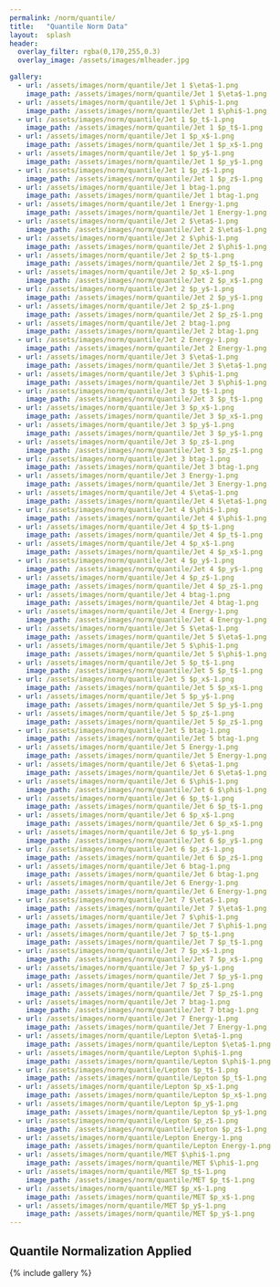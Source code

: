 ```yaml
---
permalink: /norm/quantile/
title:   "Quantile Norm Data"
layout:  splash
header:
  overlay_filter: rgba(0,170,255,0.3)
  overlay_image: /assets/images/mlheader.jpg

gallery:
  - url: /assets/images/norm/quantile/Jet 1 $\eta$-1.png
    image_path: /assets/images/norm/quantile/Jet 1 $\eta$-1.png
  - url: /assets/images/norm/quantile/Jet 1 $\phi$-1.png
    image_path: /assets/images/norm/quantile/Jet 1 $\phi$-1.png
  - url: /assets/images/norm/quantile/Jet 1 $p_t$-1.png
    image_path: /assets/images/norm/quantile/Jet 1 $p_t$-1.png
  - url: /assets/images/norm/quantile/Jet 1 $p_x$-1.png
    image_path: /assets/images/norm/quantile/Jet 1 $p_x$-1.png
  - url: /assets/images/norm/quantile/Jet 1 $p_y$-1.png
    image_path: /assets/images/norm/quantile/Jet 1 $p_y$-1.png
  - url: /assets/images/norm/quantile/Jet 1 $p_z$-1.png
    image_path: /assets/images/norm/quantile/Jet 1 $p_z$-1.png
  - url: /assets/images/norm/quantile/Jet 1 btag-1.png
    image_path: /assets/images/norm/quantile/Jet 1 btag-1.png
  - url: /assets/images/norm/quantile/Jet 1 Energy-1.png
    image_path: /assets/images/norm/quantile/Jet 1 Energy-1.png
  - url: /assets/images/norm/quantile/Jet 2 $\eta$-1.png
    image_path: /assets/images/norm/quantile/Jet 2 $\eta$-1.png
  - url: /assets/images/norm/quantile/Jet 2 $\phi$-1.png
    image_path: /assets/images/norm/quantile/Jet 2 $\phi$-1.png
  - url: /assets/images/norm/quantile/Jet 2 $p_t$-1.png
    image_path: /assets/images/norm/quantile/Jet 2 $p_t$-1.png
  - url: /assets/images/norm/quantile/Jet 2 $p_x$-1.png
    image_path: /assets/images/norm/quantile/Jet 2 $p_x$-1.png
  - url: /assets/images/norm/quantile/Jet 2 $p_y$-1.png
    image_path: /assets/images/norm/quantile/Jet 2 $p_y$-1.png
  - url: /assets/images/norm/quantile/Jet 2 $p_z$-1.png
    image_path: /assets/images/norm/quantile/Jet 2 $p_z$-1.png
  - url: /assets/images/norm/quantile/Jet 2 btag-1.png
    image_path: /assets/images/norm/quantile/Jet 2 btag-1.png
  - url: /assets/images/norm/quantile/Jet 2 Energy-1.png
    image_path: /assets/images/norm/quantile/Jet 2 Energy-1.png
  - url: /assets/images/norm/quantile/Jet 3 $\eta$-1.png
    image_path: /assets/images/norm/quantile/Jet 3 $\eta$-1.png
  - url: /assets/images/norm/quantile/Jet 3 $\phi$-1.png
    image_path: /assets/images/norm/quantile/Jet 3 $\phi$-1.png
  - url: /assets/images/norm/quantile/Jet 3 $p_t$-1.png
    image_path: /assets/images/norm/quantile/Jet 3 $p_t$-1.png
  - url: /assets/images/norm/quantile/Jet 3 $p_x$-1.png
    image_path: /assets/images/norm/quantile/Jet 3 $p_x$-1.png
  - url: /assets/images/norm/quantile/Jet 3 $p_y$-1.png
    image_path: /assets/images/norm/quantile/Jet 3 $p_y$-1.png
  - url: /assets/images/norm/quantile/Jet 3 $p_z$-1.png
    image_path: /assets/images/norm/quantile/Jet 3 $p_z$-1.png
  - url: /assets/images/norm/quantile/Jet 3 btag-1.png
    image_path: /assets/images/norm/quantile/Jet 3 btag-1.png
  - url: /assets/images/norm/quantile/Jet 3 Energy-1.png
    image_path: /assets/images/norm/quantile/Jet 3 Energy-1.png
  - url: /assets/images/norm/quantile/Jet 4 $\eta$-1.png
    image_path: /assets/images/norm/quantile/Jet 4 $\eta$-1.png
  - url: /assets/images/norm/quantile/Jet 4 $\phi$-1.png
    image_path: /assets/images/norm/quantile/Jet 4 $\phi$-1.png
  - url: /assets/images/norm/quantile/Jet 4 $p_t$-1.png
    image_path: /assets/images/norm/quantile/Jet 4 $p_t$-1.png
  - url: /assets/images/norm/quantile/Jet 4 $p_x$-1.png
    image_path: /assets/images/norm/quantile/Jet 4 $p_x$-1.png
  - url: /assets/images/norm/quantile/Jet 4 $p_y$-1.png
    image_path: /assets/images/norm/quantile/Jet 4 $p_y$-1.png
  - url: /assets/images/norm/quantile/Jet 4 $p_z$-1.png
    image_path: /assets/images/norm/quantile/Jet 4 $p_z$-1.png
  - url: /assets/images/norm/quantile/Jet 4 btag-1.png
    image_path: /assets/images/norm/quantile/Jet 4 btag-1.png
  - url: /assets/images/norm/quantile/Jet 4 Energy-1.png
    image_path: /assets/images/norm/quantile/Jet 4 Energy-1.png
  - url: /assets/images/norm/quantile/Jet 5 $\eta$-1.png
    image_path: /assets/images/norm/quantile/Jet 5 $\eta$-1.png
  - url: /assets/images/norm/quantile/Jet 5 $\phi$-1.png
    image_path: /assets/images/norm/quantile/Jet 5 $\phi$-1.png
  - url: /assets/images/norm/quantile/Jet 5 $p_t$-1.png
    image_path: /assets/images/norm/quantile/Jet 5 $p_t$-1.png
  - url: /assets/images/norm/quantile/Jet 5 $p_x$-1.png
    image_path: /assets/images/norm/quantile/Jet 5 $p_x$-1.png
  - url: /assets/images/norm/quantile/Jet 5 $p_y$-1.png
    image_path: /assets/images/norm/quantile/Jet 5 $p_y$-1.png
  - url: /assets/images/norm/quantile/Jet 5 $p_z$-1.png
    image_path: /assets/images/norm/quantile/Jet 5 $p_z$-1.png
  - url: /assets/images/norm/quantile/Jet 5 btag-1.png
    image_path: /assets/images/norm/quantile/Jet 5 btag-1.png
  - url: /assets/images/norm/quantile/Jet 5 Energy-1.png
    image_path: /assets/images/norm/quantile/Jet 5 Energy-1.png
  - url: /assets/images/norm/quantile/Jet 6 $\eta$-1.png
    image_path: /assets/images/norm/quantile/Jet 6 $\eta$-1.png
  - url: /assets/images/norm/quantile/Jet 6 $\phi$-1.png
    image_path: /assets/images/norm/quantile/Jet 6 $\phi$-1.png
  - url: /assets/images/norm/quantile/Jet 6 $p_t$-1.png
    image_path: /assets/images/norm/quantile/Jet 6 $p_t$-1.png
  - url: /assets/images/norm/quantile/Jet 6 $p_x$-1.png
    image_path: /assets/images/norm/quantile/Jet 6 $p_x$-1.png
  - url: /assets/images/norm/quantile/Jet 6 $p_y$-1.png
    image_path: /assets/images/norm/quantile/Jet 6 $p_y$-1.png
  - url: /assets/images/norm/quantile/Jet 6 $p_z$-1.png
    image_path: /assets/images/norm/quantile/Jet 6 $p_z$-1.png
  - url: /assets/images/norm/quantile/Jet 6 btag-1.png
    image_path: /assets/images/norm/quantile/Jet 6 btag-1.png
  - url: /assets/images/norm/quantile/Jet 6 Energy-1.png
    image_path: /assets/images/norm/quantile/Jet 6 Energy-1.png
  - url: /assets/images/norm/quantile/Jet 7 $\eta$-1.png
    image_path: /assets/images/norm/quantile/Jet 7 $\eta$-1.png
  - url: /assets/images/norm/quantile/Jet 7 $\phi$-1.png
    image_path: /assets/images/norm/quantile/Jet 7 $\phi$-1.png
  - url: /assets/images/norm/quantile/Jet 7 $p_t$-1.png
    image_path: /assets/images/norm/quantile/Jet 7 $p_t$-1.png
  - url: /assets/images/norm/quantile/Jet 7 $p_x$-1.png
    image_path: /assets/images/norm/quantile/Jet 7 $p_x$-1.png
  - url: /assets/images/norm/quantile/Jet 7 $p_y$-1.png
    image_path: /assets/images/norm/quantile/Jet 7 $p_y$-1.png
  - url: /assets/images/norm/quantile/Jet 7 $p_z$-1.png
    image_path: /assets/images/norm/quantile/Jet 7 $p_z$-1.png
  - url: /assets/images/norm/quantile/Jet 7 btag-1.png
    image_path: /assets/images/norm/quantile/Jet 7 btag-1.png
  - url: /assets/images/norm/quantile/Jet 7 Energy-1.png
    image_path: /assets/images/norm/quantile/Jet 7 Energy-1.png
  - url: /assets/images/norm/quantile/Lepton $\eta$-1.png
    image_path: /assets/images/norm/quantile/Lepton $\eta$-1.png
  - url: /assets/images/norm/quantile/Lepton $\phi$-1.png
    image_path: /assets/images/norm/quantile/Lepton $\phi$-1.png
  - url: /assets/images/norm/quantile/Lepton $p_t$-1.png
    image_path: /assets/images/norm/quantile/Lepton $p_t$-1.png
  - url: /assets/images/norm/quantile/Lepton $p_x$-1.png
    image_path: /assets/images/norm/quantile/Lepton $p_x$-1.png
  - url: /assets/images/norm/quantile/Lepton $p_y$-1.png
    image_path: /assets/images/norm/quantile/Lepton $p_y$-1.png
  - url: /assets/images/norm/quantile/Lepton $p_z$-1.png
    image_path: /assets/images/norm/quantile/Lepton $p_z$-1.png
  - url: /assets/images/norm/quantile/Lepton Energy-1.png
    image_path: /assets/images/norm/quantile/Lepton Energy-1.png
  - url: /assets/images/norm/quantile/MET $\phi$-1.png
    image_path: /assets/images/norm/quantile/MET $\phi$-1.png
  - url: /assets/images/norm/quantile/MET $p_t$-1.png
    image_path: /assets/images/norm/quantile/MET $p_t$-1.png
  - url: /assets/images/norm/quantile/MET $p_x$-1.png
    image_path: /assets/images/norm/quantile/MET $p_x$-1.png
  - url: /assets/images/norm/quantile/MET $p_y$-1.png
    image_path: /assets/images/norm/quantile/MET $p_y$-1.png
---
```


## Quantile Normalization Applied
{% include gallery %}
